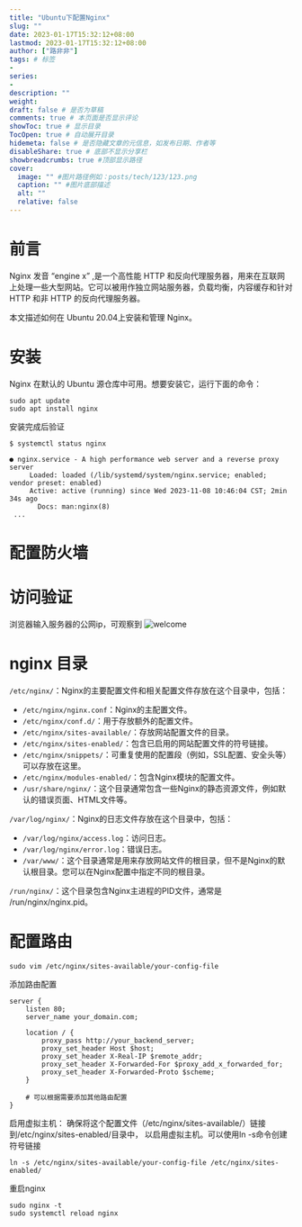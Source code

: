 ```yaml
---
title: "Ubuntu下配置Nginx"
slug: ""
date: 2023-01-17T15:32:12+08:00
lastmod: 2023-01-17T15:32:12+08:00
author: ["路非非"]
tags: # 标签
-
series:
-
description: ""
weight:
draft: false # 是否为草稿
comments: true # 本页面是否显示评论
showToc: true # 显示目录
TocOpen: true # 自动展开目录
hidemeta: false # 是否隐藏文章的元信息，如发布日期、作者等
disableShare: true # 底部不显示分享栏
showbreadcrumbs: true #顶部显示路径
cover:
  image: "" #图片路径例如：posts/tech/123/123.png
  caption: "" #图片底部描述
  alt: ""
  relative: false
---
```

# 前言
Nginx 发音 “engine x” ,是一个高性能 HTTP 和反向代理服务器，用来在互联网上处理一些大型网站。它可以被用作独立网站服务器，负载均衡，内容缓存和针对 HTTP 和非 HTTP 的反向代理服务器。

本文描述如何在 Ubuntu 20.04上安装和管理 Nginx。

# 安装
Nginx 在默认的 Ubuntu 源仓库中可用。想要安装它，运行下面的命令：

```shell
sudo apt update
sudo apt install nginx
```

安装完成后验证
```shell
$ systemctl status nginx
```

```shell
● nginx.service - A high performance web server and a reverse proxy server
     Loaded: loaded (/lib/systemd/system/nginx.service; enabled; vendor preset: enabled)
     Active: active (running) since Wed 2023-11-08 10:46:04 CST; 2min 34s ago
       Docs: man:nginx(8)
 ...
```

# 配置防火墙

# 访问验证
浏览器输入服务器的公网ip，可观察到
![welcome](welcome.png)

# nginx 目录
`/etc/nginx/`：Nginx的主要配置文件和相关配置文件存放在这个目录中，包括：

* `/etc/nginx/nginx.conf`：Nginx的主配置文件。
* `/etc/nginx/conf.d/`：用于存放额外的配置文件。
* `/etc/nginx/sites-available/`：存放网站配置文件的目录。
* `/etc/nginx/sites-enabled/`：包含已启用的网站配置文件的符号链接。
* `/etc/nginx/snippets/`：可重复使用的配置段（例如，SSL配置、安全头等）可以存放在这里。
* `/etc/nginx/modules-enabled/`：包含Nginx模块的配置文件。
* `/usr/share/nginx/`：这个目录通常包含一些Nginx的静态资源文件，例如默认的错误页面、HTML文件等。

`/var/log/nginx/`：Nginx的日志文件存放在这个目录中，包括：

* `/var/log/nginx/access.log`：访问日志。
* `/var/log/nginx/error.log`：错误日志。
* `/var/www/`：这个目录通常是用来存放网站文件的根目录，但不是Nginx的默认根目录。您可以在Nginx配置中指定不同的根目录。

`/run/nginx/`：这个目录包含Nginx主进程的PID文件，通常是 /run/nginx/nginx.pid。

# 配置路由
```shell
sudo vim /etc/nginx/sites-available/your-config-file
```
添加路由配置
```nginx configuration
server {
    listen 80;
    server_name your_domain.com;

    location / {
        proxy_pass http://your_backend_server;
        proxy_set_header Host $host;
        proxy_set_header X-Real-IP $remote_addr;
        proxy_set_header X-Forwarded-For $proxy_add_x_forwarded_for;
        proxy_set_header X-Forwarded-Proto $scheme;
    }

    # 可以根据需要添加其他路由配置
}

```
启用虚拟主机： 确保将这个配置文件（/etc/nginx/sites-available/）链接到/etc/nginx/sites-enabled/目录中，
以启用虚拟主机。可以使用ln -s命令创建符号链接
```shell
ln -s /etc/nginx/sites-available/your-config-file /etc/nginx/sites-enabled/
```
重启nginx
```shell
sudo nginx -t
sudo systemctl reload nginx
```
